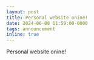 ```yaml
---
layout: post
title: Personal website onine!
date: 2024-06-08 11:59:00-0000
tags: announcement
inline: true
---
```

Personal website onine!